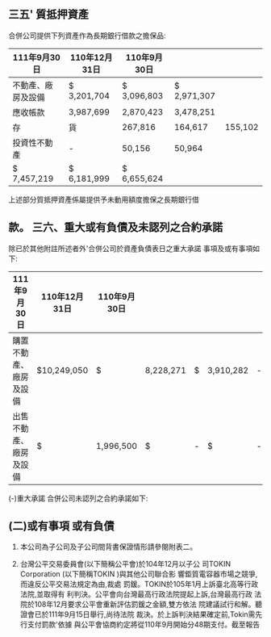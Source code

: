 
## 三五' 質抵押資產

合併公司提供下列資產作為長期銀行借款之擔保品:

| 111年9月30日       | 110年12月31日   | 110年9月30日   |             |         |
|--------------------|-----------------|----------------|-------------|---------|
| 不動產、廠房及設備 | $ 3,201,704     | $ 3,096,803    | $ 2,971,307 |         |
| 應收帳款           | 3,987,699       | 2,870,423      | 3,478,251   |         |
| 存                 | 貨              | 267,816        | 164,617     | 155,102 |
| 投資性不動產       | -               | 50,156         | 50,964      |         |
| $ 7,457,219        | $ 6,181,999     | $ 6,655,624    |             |         |

上述部分質抵押資產係屬提供予未動用額度擔保之長期銀行借

## 款。 三六、重大或有負債及未認列之合約承諾

除已於其他附註所述者外'合併公司於資產負債表日之重大承諾 事項及或有事項如下:

| 111年9月30日           | 110年12月31日   | 110年9月30日   |           |    |           |    |
|------------------------|-----------------|----------------|-----------|----|-----------|----|
| 購置不動產、廠房及設備 | $10,249,050     | $              | 8,228,271 | $  | 3,910,282 | -  |
| 出售不動產、廠房及設備 | $               | 1,996,500      | $         | -  | $         | -  |

(-)重大承諾 合併公司未認列之合約承諾如下:

## (二)或有事項 或有負債

1. 本公司為子公司及子公司間背書保證情形請參閱附表二。

2. 台灣公平交易委員會(以下簡稱公平會)於104年12月以子公 司TOKIN Corporation (以下簡稱TOKIN )與其他公司聯合影 響鉅質電容器市場之競爭,而違反公平交易法規定為由,裁處 罰鍰。TOKIN於105年1月上訴臺北高等行政法院,並取得有 利判決。公平會向台灣最高行政法院提起上訴,台灣最高行政 法院於108年12月要求公平會重新評估罰鍰之金額,雙方依法 院建議試行和解。聽證會已於111年9月15日舉行,尚待法院 裁決。於上訴判決結果確定前,Tokin需先行支付罰款'依據 與公平會協商約定將從110年9月開始分48期支付。截至報告